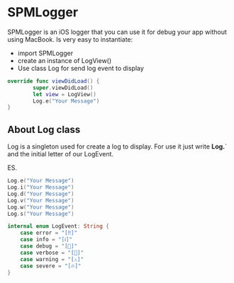 # SPMLogger

SPMLogger is an iOS logger that you can use it for debug your app without using MacBook.
Is very easy to instantiate:

- import SPMLogger
- create an instance of LogView() 
- Use class Log for send log event to display


```swift
override func viewDidLoad() {
        super.viewDidLoad()
        let view = LogView()
        Log.e("Your Message")
}
```


## About Log class

Log is a singleton used for create a log to display. For use it just write __Log.__`
and the initial letter of our LogEvent.

ES.
```swift
Log.e("Your Message")
Log.i("Your Message")
Log.d("Your Message")
Log.v("Your Message")
Log.w("Your Message")
Log.s("Your Message")
```

```swift
internal enum LogEvent: String {
    case error = "[‼️]"
    case info = "[ℹ️]"
    case debug = "[💬]"
    case verbose = "[🔬]"
    case warning = "[⚠️]"
    case severe = "[🔥]"
}
```

